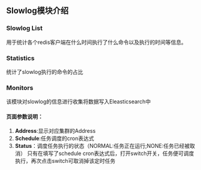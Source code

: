 ## Slowlog模块介绍

### Slowlog List
   用于统计各个redis客户端在什么时间执行了什么命令以及执行的时间等信息。
### Statistics
   统计了slowlog执行的命令的占比
### Monitors
   该模块对slowlog的信息进行收集将数据写入Eleasticsearch中
#### 页面参数说明：
1.  **Address**:显示对应集群的Address
2.  **Schedule**:任务调度的cron表达式
3.  **Status**：调度任务执行的状态（NORMAL:任务正在运行;NONE:任务已经被取消）
 只有在填写了schedule cron表达式后，打开switch开关，任务便可调度执行，再次点击switch可取消掉该定时任务
